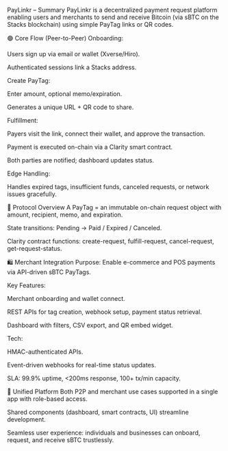 PayLinkr – Summary
PayLinkr is a decentralized payment request platform enabling users and merchants to send and receive Bitcoin (via sBTC on the Stacks blockchain) using simple PayTag links or QR codes.

🟢 Core Flow (Peer-to-Peer)
Onboarding:

Users sign up via email or wallet (Xverse/Hiro).

Authenticated sessions link a Stacks address.

Create PayTag:

Enter amount, optional memo/expiration.

Generates a unique URL + QR code to share.

Fulfillment:

Payers visit the link, connect their wallet, and approve the transaction.

Payment is executed on-chain via a Clarity smart contract.

Both parties are notified; dashboard updates status.

Edge Handling:

Handles expired tags, insufficient funds, canceled requests, or network issues gracefully.

🔵 Protocol Overview
A PayTag = an immutable on-chain request object with amount, recipient, memo, and expiration.

State transitions: Pending → Paid / Expired / Canceled.

Clarity contract functions: create-request, fulfill-request, cancel-request, get-request-status.

🛍 Merchant Integration
Purpose: Enable e-commerce and POS payments via API-driven sBTC PayTags.

Key Features:

Merchant onboarding and wallet connect.

REST APIs for tag creation, webhook setup, payment status retrieval.

Dashboard with filters, CSV export, and QR embed widget.

Tech:

HMAC-authenticated APIs.

Event-driven webhooks for real-time status updates.

SLA: 99.9% uptime, <200ms response, 100+ tx/min capacity.

🔄 Unified Platform
Both P2P and merchant use cases supported in a single app with role-based access.

Shared components (dashboard, smart contracts, UI) streamline development.

Seamless user experience: individuals and businesses can onboard, request, and receive sBTC trustlessly.